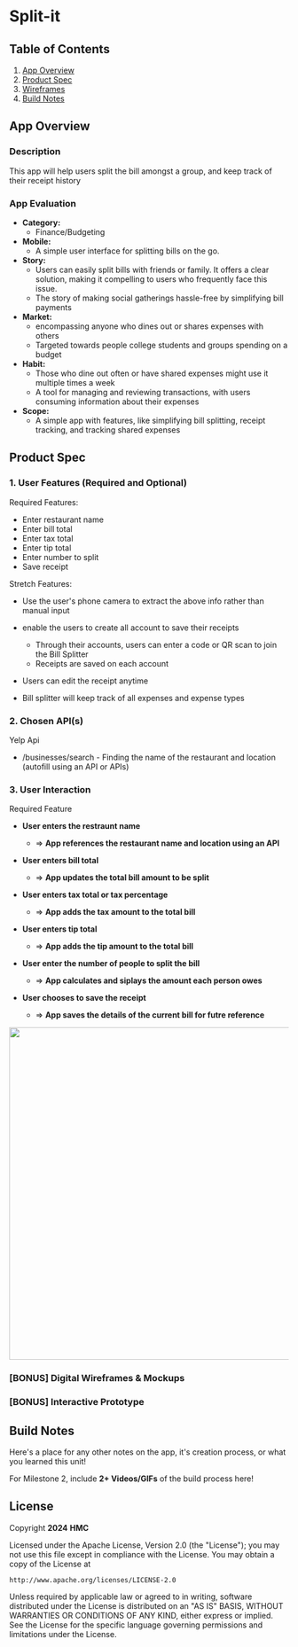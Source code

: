 # Split-it

## Table of Contents

1. [App Overview](#App-Overview)
1. [Product Spec](#Product-Spec)
1. [Wireframes](#Wireframes)
1. [Build Notes](#Build-Notes)

## App Overview

### Description 

This app will help users split the bill amongst a group, and keep track of their receipt history

### App Evaluation

<!-- Evaluation of your app across the following attributes -->

- **Category:**
    - Finance/Budgeting
- **Mobile:**
    - A simple user interface for splitting bills on the go.
- **Story:**
    - Users can easily split bills with friends or family. It offers a clear solution, making it compelling to users who frequently face this issue.
    - The story of making social gatherings hassle-free by simplifying bill payments
- **Market:**
    - encompassing anyone who dines out or shares expenses with others
    - Targeted towards people college students and groups spending on a budget
- **Habit:**
    - Those who dine out often or have shared expenses might use it multiple times a week
    - A tool for managing and reviewing transactions, with users consuming information about their expenses
- **Scope:**
    - A simple app with features, like simplifying bill splitting, receipt tracking, and tracking shared expenses
    

## Product Spec

### 1. User Features (Required and Optional)

Required Features:

- Enter restaurant name
- Enter bill total
- Enter tax total
- Enter tip total
- Enter number to split
- Save receipt

Stretch Features:

- Use the user's phone camera to extract the above info rather than manual input
- enable the users to create all account to save their receipts
    - Through their accounts, users can enter a code or QR scan to join the Bill Splitter
    - Receipts are saved on each account

- Users can edit the receipt anytime
- Bill splitter will keep track of all expenses and expense types


### 2. Chosen API(s)
Yelp Api
- 	/businesses/search
          - Finding the name of the restaurant and location (autofill using an API or APIs)
  

### 3. User Interaction

Required Feature

- **User enters the restraunt name**
  - => **App references the restaurant name and location using an API**
- **User enters bill total**
  - => **App updates the total bill amount to be split**
- **User enters tax total or tax percentage**
  - => **App adds the tax amount to the total bill**
- **User enters tip total**
  - => **App adds the tip amount to the total bill**

- **User enter the number of people to split the bill**
  - => **App calculates and siplays the amount each person owes**

- **User chooses to save the receipt**
  - => **App saves the details of the current bill for futre reference**


<!-- Add picture of your hand sketched wireframes in this section -->
<img src="YOUR_WIREFRAME_IMAGE_URL" width=600>

### [BONUS] Digital Wireframes & Mockups

### [BONUS] Interactive Prototype

## Build Notes

Here's a place for any other notes on the app, it's creation 
process, or what you learned this unit!  

For Milestone 2, include **2+ Videos/GIFs** of the build process here!

## License

Copyright **2024** **HMC**

Licensed under the Apache License, Version 2.0 (the "License");
you may not use this file except in compliance with the License.
You may obtain a copy of the License at

    http://www.apache.org/licenses/LICENSE-2.0

Unless required by applicable law or agreed to in writing, software
distributed under the License is distributed on an "AS IS" BASIS,
WITHOUT WARRANTIES OR CONDITIONS OF ANY KIND, either express or implied.
See the License for the specific language governing permissions and
limitations under the License.
